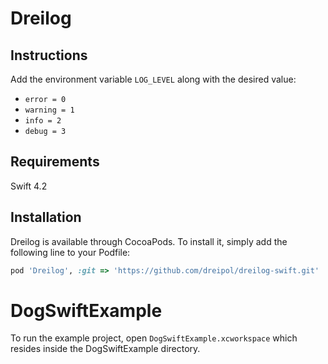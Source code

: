 # Dreilog

## Instructions

Add the environment variable `LOG_LEVEL` along with the desired value:
- `error = 0`
- `warning = 1`
- `info = 2`
- `debug = 3`

## Requirements

Swift 4.2

## Installation

Dreilog is available through CocoaPods. To install
it, simply add the following line to your Podfile:

```ruby
pod 'Dreilog', :git => 'https://github.com/dreipol/dreilog-swift.git'
```

# DogSwiftExample

To run the example project, open `DogSwiftExample.xcworkspace` which resides inside the DogSwiftExample directory.
